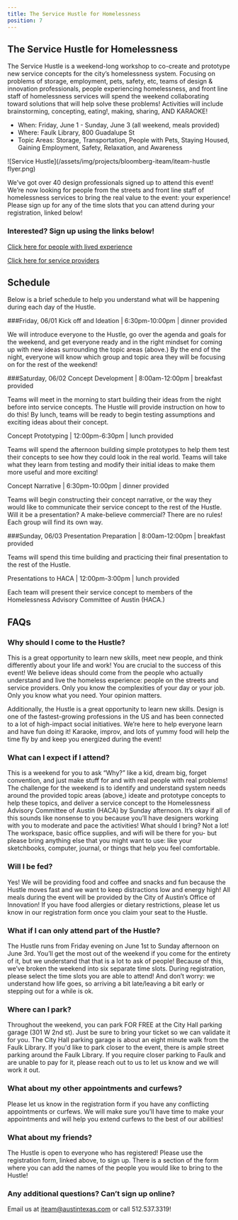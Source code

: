 ```yaml
---
title: The Service Hustle for Homelessness
position: 7
---
```


## The Service Hustle for Homelessness

The Service Hustle is a weekend-long workshop to co-create and prototype new service concepts for the city’s homelessness system. Focusing on problems of storage, employment, pets, safety, etc, teams of design & innovation professionals, people experiencing homelessness, and front line staff of homelessness services will spend the weekend collaborating toward solutions that will help solve these problems! Activities will include brainstorming, concepting, eating!, making, sharing, AND KARAOKE!

* When: 	Friday, June 1 - Sunday, June 3 (all weekend, meals provided)
* Where: 	Faulk Library, 800 Guadalupe St
* Topic Areas:	Storage, Transportation, People with Pets, Staying Housed, Gaining Employment, Safety, Relaxation, and Awareness

![Service Hustle](/assets/img/projects/bloomberg-iteam/iteam-hustle flyer.png)

We’ve got over 40 design professionals signed up to attend this event! We’re now looking for people from the streets and front line staff of homelessness services to bring the real value to the event: your experience! Please sign up for any of the time slots that you can attend during your registration, linked below!

### Interested? Sign up using the links below!

[Click here for people with lived experience](https://goo.gl/forms/T1LdRqrQMP3CVwHA2)

[Click here for service providers](https://goo.gl/forms/9ZsqQX3iYjZYEuep1) 

## Schedule
Below is a brief schedule to help you understand what will be happening during each day of the Hustle.

###Friday, 06/01
Kick off and Ideation   |   6:30pm-10:00pm   |   dinner provided

We will introduce everyone to the Hustle, go over the agenda and goals for the weekend, and get everyone ready and in the right mindset for coming up with new ideas surrounding the topic areas (above.) 
By the end of the night, everyone will know which group and topic area they will be focusing on for the rest of the weekend!

###Saturday, 06/02
Concept Development   |   8:00am-12:00pm   |   breakfast provided

Teams will meet in the morning to start building their ideas from the night before into service concepts. The Hustle will provide instruction on how to do this! 
By lunch, teams will be ready to begin testing assumptions and exciting ideas about their concept.

Concept Prototyping   |   12:00pm-6:30pm   |   lunch provided

Teams will spend the afternoon building simple prototypes to help them test their concepts to see how they could look in the real world. Teams will take what they learn from testing and modify their initial ideas to make them more useful and more exciting!

Concept Narrative   |   6:30pm-10:00pm   |   dinner provided

Teams will begin constructing their concept narrative, or the way they would like to communicate their service concept to the rest of the Hustle. Will it be a presentation? A make-believe commercial? There are no rules! Each group will find its own way.

###Sunday, 06/03
Presentation Preparation   |   8:00am-12:00pm   |   breakfast provided

Teams will spend this time building and practicing their final presentation to the rest of the Hustle. 

Presentations to HACA   |   12:00pm-3:00pm   |   lunch provided

Each team will present their service concept to members of the Homelessness Advisory Committee of Austin (HACA.)

## FAQs

### Why should I come to the Hustle?
This is a great opportunity to learn new skills, meet new people, and think differently about your life and work! 
You are crucial to the success of this event! We believe ideas should come from the people who actually understand and live the homeless experience: people on the streets and service providers. Only you know the complexities of your day or your job. Only you know what you need. Your opinion matters.

Additionally, the Hustle is a great opportunity to learn new skills. Design is one of the fastest-growing professions in the US and has been connected to a lot of high-impact social initiatives. We’re here to help everyone learn and have fun doing it! Karaoke, improv, and lots of yummy food will help the time fly by and keep you energized during the event! 

### What can I expect if I attend?
This is a weekend for you to ask “Why?” like a kid, dream big, forget convention, and just make stuff for and with real people with real problems!
The challenge for the weekend is to identify and understand system needs around the provided topic areas (above,) ideate and prototype concepts to help these topics, and deliver a service concept to the Homelessness Advisory Committee of Austin (HACA) by Sunday afternoon. 
It’s okay if all of this sounds like nonsense to you because you’ll have designers working with you to moderate and pace the activities!
What should I bring?
Not a lot! The workspace, basic office supplies, and wifi will be there for you- but please bring anything else that you might want to use: like your sketchbooks, computer, journal, or things that help you feel comfortable.

### Will I be fed?
Yes! We will be providing food and coffee and snacks and fun because the Hustle moves fast and we want to keep distractions low and energy high! All meals during the event will be provided by the City of Austin’s Office of Innovation! If you have food allergies or dietary restrictions, please let us know in our registration form once you claim your seat to the Hustle.

### What if I can only attend part of the Hustle?
The Hustle runs from Friday evening on June 1st to Sunday afternoon on June 3rd. You’ll get the most out of the weekend if you come for the entirety of it, but we understand that that is a lot to ask of people! Because of this, we’ve broken the weekend into six separate time slots. During registration, please select the time slots you are able to attend! And don’t worry: we understand how life goes, so arriving a bit late/leaving a bit early or stepping out for a while is ok.


### Where can I park?
Throughout the weekend, you can park FOR FREE at the City Hall parking garage (301 W 2nd st). Just be sure to bring your ticket so we can validate it for you. The City Hall parking garage is about an eight minute walk from the Faulk Library. 
If you'd like to park closer to the event, there is ample street parking around the Faulk Library. If you require closer parking to Faulk and are unable to pay for it, please reach out to us to let us know and we will work it out. 

### What about my other appointments and curfews?
Please let us know in the registration form if you have any conflicting appointments or curfews. We will make sure you’ll have time to make your appointments and will help you extend curfews to the best of our abilities!

### What about my friends?
The Hustle is open to everyone who has registered! Please use the registration form, linked above, to sign up. There is a section of the form where you can add the names of the people you would like to bring to the Hustle! 

### Any additional questions? Can’t sign up online?
Email us at [iteam@austintexas.com](mailto:iteam@austintexas.com)  or call 512.537.3319! 


